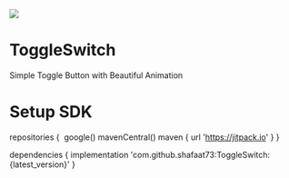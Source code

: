 [![](https://jitpack.io/v/shafaat73/ToggleSwitch.svg)](https://jitpack.io/#shafaat73/ToggleSwitch)
# ToggleSwitch
Simple Toggle Button with Beautiful Animation

# Setup SDK
 repositories {
  google()
  mavenCentral()
   maven { url 'https://jitpack.io' }
}

dependencies {
 implementation 'com.github.shafaat73:ToggleSwitch:{latest_version}'
 }
